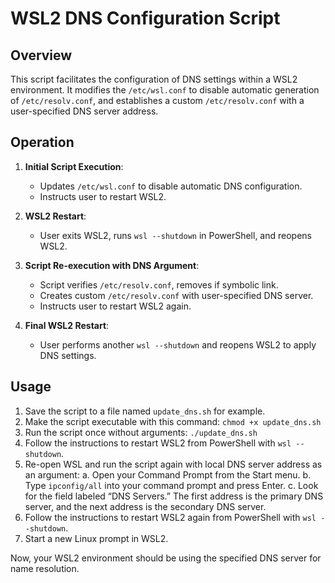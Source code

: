 # WSL2 DNS Configuration Script

## Overview
This script facilitates the configuration of DNS settings within a WSL2 environment. It modifies the `/etc/wsl.conf` to disable automatic generation of `/etc/resolv.conf`, and establishes a custom `/etc/resolv.conf` with a user-specified DNS server address.

## Operation
1. **Initial Script Execution**:
   - Updates `/etc/wsl.conf` to disable automatic DNS configuration.
   - Instructs user to restart WSL2.

2. **WSL2 Restart**:
   - User exits WSL2, runs `wsl --shutdown` in PowerShell, and reopens WSL2.

3. **Script Re-execution with DNS Argument**:
   - Script verifies `/etc/resolv.conf`, removes if symbolic link.
   - Creates custom `/etc/resolv.conf` with user-specified DNS server.
   - Instructs user to restart WSL2 again.

4. **Final WSL2 Restart**:
   - User performs another `wsl --shutdown` and reopens WSL2 to apply DNS settings.

## Usage

1. Save the script to a file named `update_dns.sh` for example.
2. Make the script executable with this command: `chmod +x update_dns.sh`
3. Run the script once without arguments: `./update_dns.sh`
4. Follow the instructions to restart WSL2 from PowerShell with `wsl --shutdown`.
5. Re-open WSL and run the script again with local DNS server address as an argument:
   a. Open your Command Prompt from the Start menu.
   b. Type `ipconfig/all` into your command prompt and press Enter.
   c. Look for the field labeled “DNS Servers.” The first address is the primary DNS server, and the next address is the secondary DNS server.
6. Follow the instructions to restart WSL2 again from PowerShell with `wsl --shutdown`.
7. Start a new Linux prompt in WSL2.

Now, your WSL2 environment should be using the specified DNS server for name resolution.


